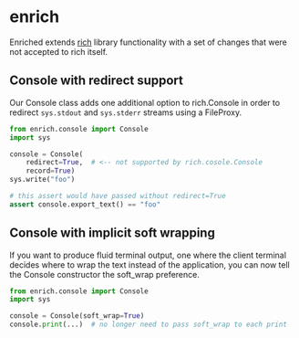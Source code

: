 # enrich

Enriched extends [rich](https://pypi.org/project/rich/) library functionality
with a set of changes that were not accepted to rich itself.

## Console with redirect support

Our Console class adds one additional option to rich.Console in order to
redirect `sys.stdout` and `sys.stderr` streams using a FileProxy.

```python
from enrich.console import Console
import sys

console = Console(
    redirect=True,  # <-- not supported by rich.cosole.Console
    record=True)
sys.write("foo")

# this assert would have passed without redirect=True
assert console.export_text() == "foo"
```

## Console with implicit soft wrapping

If you want to produce fluid terminal output, one where the client terminal
decides where to wrap the text instead of the application, you can now
tell the Console constructor the soft_wrap preference.

```python
from enrich.console import Console
import sys

console = Console(soft_wrap=True)
console.print(...)  # no longer need to pass soft_wrap to each print
```
